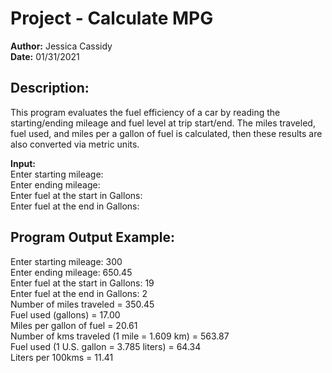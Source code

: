 # Project - Calculate MPG
**Author:**     Jessica Cassidy\
**Date:**       01/31/2021

## Description: 
This program evaluates the fuel efficiency of a car by reading the starting/ending mileage and fuel level at trip start/end. The miles traveled, fuel used, and miles per a gallon of fuel is calculated, then these results are also converted via metric units.

**Input:**\
Enter starting mileage:\
Enter ending mileage: \
Enter fuel at the start in Gallons: \
Enter fuel at the end in Gallons: 

## Program Output Example:
Enter starting mileage: 300\
Enter ending mileage: 650.45\
Enter fuel at the start in Gallons: 19\
Enter fuel at the end in Gallons: 2\
Number of miles traveled = 350.45\
Fuel used (gallons) = 17.00\
Miles per gallon of fuel = 20.61\
Number of kms traveled (1 mile = 1.609 km) = 563.87\
Fuel used (1 U.S. gallon = 3.785 liters) = 64.34\
Liters per 100kms = 11.41